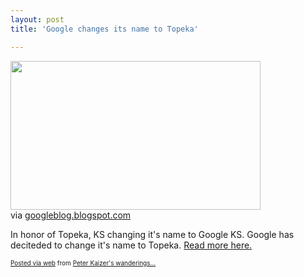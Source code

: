 ```yaml
---
layout: post
title: 'Google changes its name to Topeka'

---
```


<div class='posterous_autopost'><div class="posterous_bookmarklet_entry"> <img src="http://posterous.com/getfile/files.posterous.com/pdkaizer/AfdEzqbzmpvkazwFjchvIFdvbJrCoBgpChDHEnkAiEtrAyEwFrAJJDpmspIe/media_http2bpblogspot_mAfJf.png.scaled500.png" width="400" height="238"/> <div class="posterous_quote_citation">via <a href="http://googleblog.blogspot.com/2010/04/different-kind-of-company-name.html">googleblog.blogspot.com</a></div>    <p>In honor of Topeka, KS changing it's name to Google KS.  Google has deciteded to change it's name to Topeka.  <a href="http://googleblog.blogspot.com/2010/04/different-kind-of-company-name.html">Read more here.</a></p> <p></p></div>      <p style="font-size: 10px;">  <a href="http://posterous.com">Posted via web</a>   from <a href="http://random.peterkaizer.com/google-changes-its-name-to-topeka-2">Peter Kaizer's wanderings...</a>  </p>  </div>
